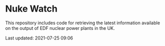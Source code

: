 # Nuke Watch

This repository includes code for retrieving the latest information available on the output of EDF nuclear power plants in the UK.

Last updated: 2021-07-25 09:06